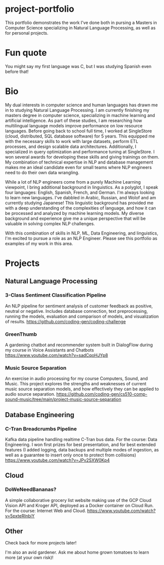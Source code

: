# project-portfolio
This portfolio demonstrates the work I've done both in pursing a Masters in Computer Science specializing in Natural Language Processing, as well as for personal projects.

# Fun quote
You might say my first language was C, but I was studying Spanish even before that! 

# Bio 
My dual interests in computer science and human languages has drawn me in to studying Natural Language Processing. I am currently finishing my masters degree in computer science, specializing in machine learning and artificial intelligence. As part of these studies, I am researching how multilingual language models improve performance on low resource languages. Before going back to school full time, I worked at SingleStore (cloud, distributed, SQL database software) for 5 years. This equipped me with the necessary skills to work with large datasets, perform ETL processes, and design scalable data architectures. Additionally, I specialized in query optimization and performance tuning at SingleStore. I won several awards for developing these skills and giving trainings on them. My combination of technical expertise in NLP and database management makes me an ideal candidate even for small teams where NLP engineers need to do their own data wrangling. 

While a lot of NLP engineers come from a purely Machine Learning viewpoint, I bring additional background in linguistics. As a polyglot, I speak four languages: English, Spanish, French, and German. I'm always looking to learn new languages. I've dabbled in Arabic, Russian, and Wolof and am currently studying Japanese! This linguistic background has provided me with a deep understanding of the complexities of language, and how it can be processed and analyzed by machine learning models. My diverse background and experience give me a unique perspective that will be valuable in solving complex NLP challenges.

With this combination of skills in NLP, ML, Data Engineering, and linguistics, I'm excited to pursue a role as an NLP Engineer. Please see this portfolio as examples of my work in this area.


# Projects

## Natural Language Processing

### 3-Class Sentiment Classification Pipeline
An NLP pipeline for sentiment analysis of customer feedback as positive, neutral or negative. Includes database connection, text preprocessing, running the models, evaluation and comparison of models, and visualization of results. 
https://github.com/coding-gen/coding-challenge

### GreenThumb
A gardening chatbot and recommender system built in DialogFlow during my course in Voice Assistants and Chatbots
https://www.youtube.com/watch?v=sadCqoHJYp8

### Music Source Separation
An exercise in audio processing for my course Computers, Sound, and Music. This project explores the strengths and weaknesses of current music source separation  models, and how effectively they can be applied to audio source separation.
https://github.com/coding-gen/cs510-comp-sound-music/tree/main/project-music-source-separation


## Database Engineering

### C-Tran Breadcrumbs Pipeline
Kafka data pipeline handling realtime C-Tran bus data. For the course: Data Engineering. I won first prizes for best presentation, and for best extended features (I added logging, data backups and multiple modes of ingestion, as well as a guarantee to insert only once to protect from collisions)
https://www.youtube.com/watch?v=JPv2SXW0Kp4


## Cloud

### DoWeNeedBananas? 
A simple collaborative grocery list website making use of the GCP Cloud Vision API and Kroger API, deployed as a Docker container on Cloud Run. For the course: Internet Web and Cloud.
https://www.youtube.com/watch?v=5pxteRInbiY


## Other
Check back for more projects later!











I'm also an avid gardener. Ask me about home grown tomatoes to learn more (at your own risk)!